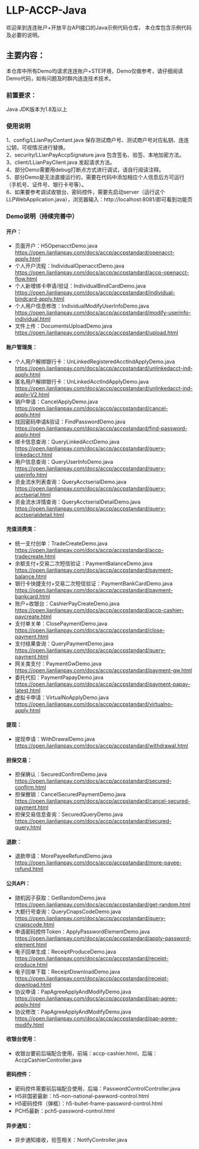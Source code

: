 # LLP-ACCP-Java

欢迎来到连连账户+开放平台API接口的Java示例代码仓库， 本仓库包含示例代码及必要的说明。

## 主要内容：

本仓库中所有Demo均请求连连账户+STE环境，Demo仅做参考，请仔细阅读Demo代码，如有问题及时群内连连技术技术。

### 前置要求：
Java JDK版本为1.8及以上

### 使用说明
1、config/LLianPayContant.java 保存测试商户号、测试商户号对应私钥、连连公钥，可视情况进行替换。<br/>
2、security/LLianPayAccpSignature.java 包含签名、验签、本地加密方法。<br/>
3、client/LLianPayClient.java 发起请求方法。<br/>
4、部分Demo需要用debug打断点方式进行调试，请自行阅读注释。<br/>
5、部分Demo是无法直接运行的，需要在代码中添加相应个人信息后方可运行（手机号、证件号、银行卡号等）。<br/>
6、如果要参考调试收银台、密码控件，需要先启动server（运行这个LLPWebApplication.java），浏览器输入：http://localhost:8081/即可看到功能页

### Demo说明（持续完善中）
#### 开户：
* 页面开户：H5OpenacctDemo.java https://open.lianlianpay.com/docs/accp/accpstandard/openacct-apply.html
* 个人开户流程：IndividualOpenacctDemo.java https://open.lianlianpay.com/docs/accp/accpstandard/accp-openacct-flow.html
* 个人新增绑卡申请/验证：IndividualBindCardDemo.java https://open.lianlianpay.com/docs/accp/accpstandard/individual-bindcard-apply.html
* 个人用户信息修改：IndividualModifyUserInfoDemo.java https://open.lianlianpay.com/docs/accp/accpstandard/modify-userinfo-individual.html
* 文件上传：DocumentsUploadDemo.java https://open.lianlianpay.com/docs/accp/accpstandard/upload.html

#### 账户管理类：
* 个人用户解绑银行卡：UnLinkedRegisteredAcctIndApplyDemo.java https://open.lianlianpay.com/docs/accp/accpstandard/unlinkedacct-ind-apply.html
* 匿名用户解绑银行卡：UnLinkedAcctIndApplyDemo.java https://open.lianlianpay.com/docs/accp/accpstandard/unlinkedacct-ind-apply-V2.html
* 销户申请：CancelApplyDemo.java https://open.lianlianpay.com/docs/accp/accpstandard/cancel-apply.html
* 找回密码申请&验证：FindPasswordDemo.java https://open.lianlianpay.com/docs/accp/accpstandard/find-password-apply.html
* 绑卡信息查询：QueryLinkedAcctDemo.java https://open.lianlianpay.com/docs/accp/accpstandard/query-linkedacct.html
* 用户信息查询：QueryUserInfoDemo.java https://open.lianlianpay.com/docs/accp/accpstandard/query-userinfo.html
* 资金流水列表查询：QueryAcctserialDemo.java https://open.lianlianpay.com/docs/accp/accpstandard/query-acctserial.html
* 资金流水详情查询：QueryAcctserialDetailDemo.java https://open.lianlianpay.com/docs/accp/accpstandard/query-acctserialdetail.html

#### 充值消费类：
* 统一支付创单：TradeCreateDemo.java https://open.lianlianpay.com/docs/accp/accpstandard/accp-tradecreate.html
* 余额支付+交易二次短信验证：PaymentBalanceDemo.java https://open.lianlianpay.com/docs/accp/accpstandard/payment-balance.html
* 银行卡快捷支付+交易二次短信验证：PaymentBankCardDemo.java https://open.lianlianpay.com/docs/accp/accpstandard/payment-bankcard.html
* 账户+收银台：CashierPayCreateDemo.java https://open.lianlianpay.com/docs/accp/accpstandard/accp-cashier-paycreate.html
* 支付单关单：ClosePaymentDemo.java https://open.lianlianpay.com/docs/accp/accpstandard/close-payment.html
* 支付结果查询：QueryPaymentDemo.java https://open.lianlianpay.com/docs/accp/accpstandard/query-payment.html
* 网关类支付：PaymentGwDemo.java https://open.lianlianpay.com/docs/accp/accpstandard/payment-gw.html
* 委托代扣：PaymentPapayDemo.java https://open.lianlianpay.com/docs/accp/accpstandard/payment-papay-latest.html
* 虚拟卡申请：VirtualNoApplyDemo.java https://open.lianlianpay.com/docs/accp/accpstandard/virtualno-apply.html

#### 提现：
* 提现申请：WithDrawalDemo.java https://open.lianlianpay.com/docs/accp/accpstandard/withdrawal.html

#### 担保交易：
* 担保确认：SecuredConfirmDemo.java https://open.lianlianpay.com/docs/accp/accpstandard/secured-confirm.html
* 担保撤销：CancelSecuredPaymentDemo.java https://open.lianlianpay.com/docs/accp/accpstandard/cancel-secured-payment.html
* 担保交易信息查询：SecuredQueryDemo.java https://open.lianlianpay.com/docs/accp/accpstandard/secured-query.html

#### 退款：
* 退款申请：MorePayeeRefundDemo.java https://open.lianlianpay.com/docs/accp/accpstandard/more-payee-refund.html

#### 公共API：
* 随机因子获取：GetRandomDemo.java https://open.lianlianpay.com/docs/accp/accpstandard/get-random.html
* 大额行号查询：QueryCnapsCodeDemo.java https://open.lianlianpay.com/docs/accp/accpstandard/query-cnapscode.html
* 申请密码控件Token：ApplyPasswordElementDemo.java https://open.lianlianpay.com/docs/accp/accpstandard/apply-password-element.html
* 电子回单生成：ReceiptProduceDemo.java https://open.lianlianpay.com/docs/accp/accpstandard/receipt-produce.html
* 电子回单下载：ReceiptDownloadDemo.java https://open.lianlianpay.com/docs/accp/accpstandard/receipt-download.html
* 协议申请：PapAgreeApplyAndModifyDemo.java https://open.lianlianpay.com/docs/accp/accpstandard/pap-agree-apply.html
* 协议修改：PapAgreeApplyAndModifyDemo.java https://open.lianlianpay.com/docs/accp/accpstandard/pap-agree-modify.html

#### 收银台使用：
* 收银台要前后端配合使用，前端：accp-cashier.html，后端：AccpCashierController.java

#### 密码控件：
* 密码控件需要前后端配合使用，后端：PasswordControlController.java
* H5非国密最新：h5-non-national-pawword-control.html
* H5密码控件（弹框）：h5-bullet-frame-password-control.html
* PCH5最新：pch5-password-control.html

#### 异步通知：
* 异步通知接收，验签相关：NotifyController.java



















